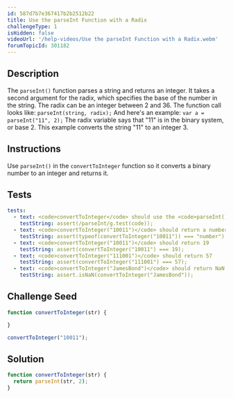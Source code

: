 ```yaml
---
id: 587d7b7e367417b2b2512b22
title: Use the parseInt Function with a Radix
challengeType: 1
isHidden: false
videoUrl: '/help-videos/Use the parseInt Function with a Radix.webm'
forumTopicId: 301182
---
```


## Description
<section id='description'>
The <code>parseInt()</code> function parses a string and returns an integer. It takes a second argument for the radix, which specifies the base of the number in the string. The radix can be an integer between 2 and 36.
The function call looks like:
<code>parseInt(string, radix);</code>
And here's an example:
<code>var a = parseInt("11", 2);</code>
The radix variable says that "11" is in the binary system, or base 2. This example converts the string "11" to an integer 3.
</section>

## Instructions
<section id='instructions'>
Use <code>parseInt()</code> in the <code>convertToInteger</code> function so it converts a binary number to an integer and returns it.
</section>

## Tests
<section id='tests'>

```yml
tests:
  - text: <code>convertToInteger</code> should use the <code>parseInt()</code> function
    testString: assert(/parseInt/g.test(code));
  - text: <code>convertToInteger("10011")</code> should return a number
    testString: assert(typeof(convertToInteger("10011")) === "number");
  - text: <code>convertToInteger("10011")</code> should return 19
    testString: assert(convertToInteger("10011") === 19);
  - text: <code>convertToInteger("111001")</code> should return 57
    testString: assert(convertToInteger("111001") === 57);
  - text: <code>convertToInteger("JamesBond")</code> should return NaN
    testString: assert.isNaN(convertToInteger("JamesBond"));

```

</section>

## Challenge Seed
<section id='challengeSeed'>

<div id='js-seed'>

```js
function convertToInteger(str) {

}

convertToInteger("10011");
```

</div>



</section>

## Solution
<section id='solution'>

```js
function convertToInteger(str) {
  return parseInt(str, 2);
}
```

</section>
